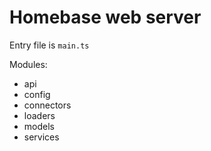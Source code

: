 # Homebase web server

Entry file is `main.ts`

Modules:

- api
- config
- connectors
- loaders
- models
- services
